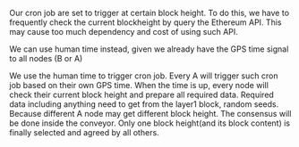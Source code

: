 Our cron job are set to trigger at certain block height. To do this, we have to frequently check the current blockheight by query the Ethereum API. This may cause too much dependency and cost of using such API. 

We can use human time instead, given we already have the GPS time signal to all nodes (B or A)

We use the human time to trigger cron job. Every A will trigger such cron job based on their own GPS time. When the time is up, every node will check their current block height and prepare all required data. Required data including anything need to get from the layer1 block, random seeds. Because different A node may get different block height. The consensus will be done inside the conveyor. Only one block height(and its block content) is finally selected and agreed by all others.
